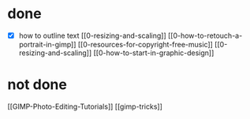# done
- [x] how to outline text
[[0-resizing-and-scaling]]
[[0-how-to-retouch-a-portrait-in-gimp]]
[[0-resources-for-copyright-free-music]]
[[0-resizing-and-scaling]]
[[0-how-to-start-in-graphic-design]]
# not done
[[GIMP-Photo-Editing-Tutorials]]
[[gimp-tricks]]
